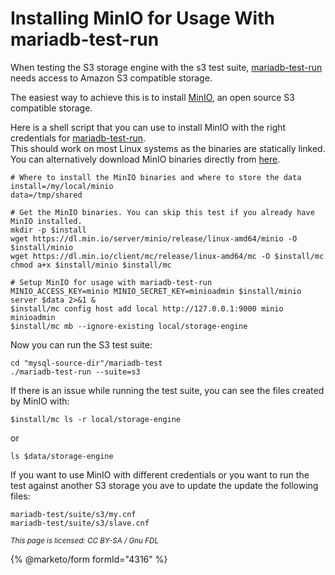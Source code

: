 # Installing MinIO for Usage With mariadb-test-run

When testing the S3 storage engine with the s3 test suite, [mariadb-test-run](./) needs access to Amazon S3 compatible storage.

The easiest way to achieve this is to install [MinIO](https://min.io), an open source S3 compatible storage.

Here is a shell script that you can use to install MinIO with the right credentials for [mariadb-test-run](./).\
This should work on most Linux systems as the binaries are statically linked.\
You can alternatively download MinIO binaries directly from [here](https://min.io/download).

```
# Where to install the MinIO binaries and where to store the data
install=/my/local/minio
data=/tmp/shared

# Get the MinIO binaries. You can skip this test if you already have MinIO installed.
mkdir -p $install
wget https://dl.min.io/server/minio/release/linux-amd64/minio -O $install/minio
wget https://dl.min.io/client/mc/release/linux-amd64/mc -O $install/mc
chmod a+x $install/minio $install/mc

# Setup MinIO for usage with mariadb-test-run
MINIO_ACCESS_KEY=minio MINIO_SECRET_KEY=minioadmin $install/minio server $data 2>&1 &
$install/mc config host add local http://127.0.0.1:9000 minio minioadmin
$install/mc mb --ignore-existing local/storage-engine
```

Now you can run the S3 test suite:

```
cd "mysql-source-dir"/mariadb-test
./mariadb-test-run --suite=s3
```

If there is an issue while running the test suite, you can see the files created by MinIO with:

```
$install/mc ls -r local/storage-engine
```

or

```
ls $data/storage-engine
```

If you want to use MinIO with different credentials or you want to run the test against another S3 storage you ave to update the update the following files:

```
mariadb-test/suite/s3/my.cnf
mariadb-test/suite/s3/slave.cnf
```

<sub>_This page is licensed: CC BY-SA / Gnu FDL_</sub>

{% @marketo/form formId="4316" %}
